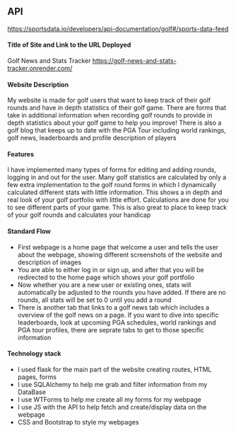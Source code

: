 
## API
https://sportsdata.io/developers/api-documentation/golf#/sports-data-feed

#### Title of Site and Link to the URL Deployed
Golf News and Stats Tracker
https://golf-news-and-stats-tracker.onrender.com/

#### Website Description
My website is made for golf users that want to keep track of their golf rounds and have in depth statistics of their golf game. There are forms that take in additional information when recording golf rounds to provide in depth statistics about your golf game to help you improve! There is also a golf blog that keeps up to date with the PGA Tour including world rankings, golf news, leaderboards and profile description of players

#### Features
I have implemented many types of forms for editing and adding rounds, logging in and out for the user. Many golf statistics are calculated by only a few extra implementation to the golf round forms in which I dynamically calculated different stats with little information. This shows a in depth and real look of your golf portfolio with little effort. Calculations are done for you to see different parts of your game. This is also great to place to keep track of your golf rounds and calculates your handicap

#### Standard Flow
- First webpage is a home page that welcome a user and tells the user about the webpage, showing different screenshots of the website and description of images
- You are able to either log in or sign up, and after that you will be redirected to the home page which shows your golf portfolio
- Now whether you are a new user or existing ones, stats will automatically be adjusted to the rounds you have added. If there are no rounds, all stats will be set to 0 until you add a round
- There is another tab that links to a golf news tab which includes a overview of the golf news on a page. If you want to dive into specific leaderboards, look at upcoming PGA schedules, world rankings and PGA tour profiles, there are seprate tabs to get to those specific information

#### Technology stack
- I used flask for the main part of the website creating routes, HTML pages, forms
- I use SQLAlchemy to help me grab and filter information from my DataBase
- I use WTForms to help me create all my forms for my webpage
- I use JS with the API to help fetch and create/display data on the webpage
- CSS and Bootstrap to style my webpages 